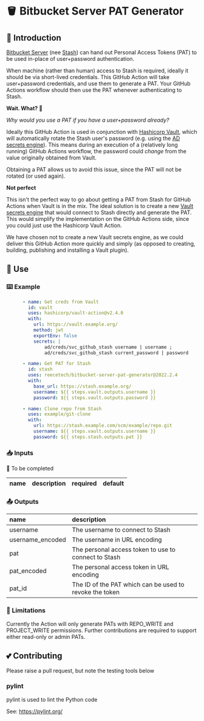 # 🪣 Bitbucket Server PAT Generator

## 🤝 Introduction

[Bitbucket Server](https://www.atlassian.com/software/bitbucket/enterprise)
(nee [Stash](https://confluence.atlassian.com/bitbucketserver/bitbucket-rebrand-faq-779298912.html))
can hand out Personal Access Tokens (PAT) to be used in-place of user+password authentication.

When machine (rather than human) access to Stash is required, ideally it should be via short-lived credentials.  This
GitHub Action will take user+password credentials, and use them to generate a PAT.  Your GitHub Actions workflow should
then use the PAT whenever authenticating to Stash.

**Wait. What?  🤔**

_Why would you use a PAT if you have a user+password already?_

Ideally this GitHub Action is used in conjunction with [Hashicorp Vault](https://www.vaultproject.io/), which will
automatically rotate the Stash user's password (e.g. using the
[AD secrets engine](https://www.vaultproject.io/docs/secrets/ad)).  This means during an execution of a (relatively 
long running) GitHub Actions workflow, the password could _change_ from the value originally obtained from Vault.

Obtaining a PAT allows us to avoid this issue, since the PAT will not be rotated (or used again).

**Not perfect**

This isn't the perfect way to go about getting a PAT from Stash for GitHub Actions when Vault is in the mix.  The ideal
solution is to create a new [Vault secrets engine](https://learn.hashicorp.com/tutorials/vault/plugin-backends) that
would connect to Stash directly and generate the PAT.  This would
simplify the implementation on the GitHub Actions side, since you could just use the Hashicorp Vault Action.

We have chosen not to create a new Vault secrets engine, as we could deliver this GitHub Action more quickly and simply
(as opposed to creating, building, publishing and installing a Vault plugin).

## 📄 Use

### ⌨️ Example

```yaml
      - name: Get creds from Vault
        id: vault
        uses: hashicorp/vault-action@v2.4.0
        with:
          url: https://vault.example.org/
          method: jwt
          exportEnv: false
          secrets: |
              ad/creds/svc_github_stash username | username ;
              ad/creds/svc_github_stash current_password | password

      - name: Get PAT for Stash
        id: stash
        uses: reecetech/bitbucket-server-pat-generator@2022.2.4
        with:
          base_url: https://stash.example.org/
          username: ${{ steps.vault.outputs.username }}
          password: ${{ steps.vault.outputs.password }}

      - name: Clone repo from Stash
        uses: example/git-clone
        with:
          url: https://stash.example.com/scm/example/repo.git
          username: ${{ steps.vault.outputs.username }}
          password: ${{ steps.stash.outputs.pat }}
```

### 📥 Inputs

🚧 To be completed

| name      | description                                               | required | default  |
| :---      | :---                                                      | :---     | :---     |

### 📤 Outputs

| name             | description                                                        |
| :---             | :---                                                               |
| username         | The username to connect to Stash                                   |
| username_encoded | The username in URL encoding                                       |
| pat              | The personal access token to use to connect to Stash               |
| pat_encoded      | The personal access token in URL encoding                          |
| pat_id           | The ID of the PAT which can be used to revoke the token            |

### 🚧 Limitations

Currently the Action will only generate PATs with REPO_WRITE and PROJECT_WRITE permissions.  Further contributions
are required to support either read-only or admin PATs.

## 💕 Contributing

Please raise a pull request, but note the testing tools below

### pylint

pylint is used to lint the Python code

See: https://pylint.org/
